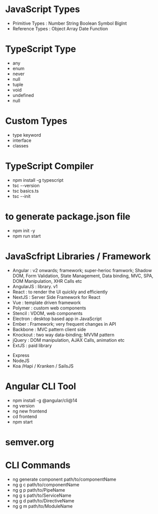 # JavaScript Types

- Primitive Types : Number String Boolean Symbol BigInt
- Reference Types : Object Array Date Function

# TypeScript Type

- any
- enum
- never
- null
- tuple
- void
- undefined
- null

# Custom Types

- type keyword
- interface
- classes

# TypeScript Compiler

- npm install -g typescript
- tsc --version
- tsc basics.ts
- tsc --init

# to generate package.json file

- npm init -y
- npm run start

# JavaScfript Libraries / Framework

- Angular : v2 onwards; framework; super-herioc framwork; Shadow DOM, Form Validation, State Management, Data binding, MVC, SPA, DOM Manipulation, XHR Calls etc
- AngularJS : library. v1
- React : to render the UI quickly and efficiently
- NextJS : Server Side Framework for React
- Vue : template driven framework
- Polymer : custom web components
- Stencil : VDOM, web components
- Electron : desktop based app in JavaScript
- Ember : Framework; very frequent changes in API
- Backbone : MVC pattern client side
- Knockout : two way data-binding; MVVM pattern
- jQuery : DOM manipulation, AJAX Calls, animation etc
- ExtJS : paid library

<!-- Server side -->

- Express
- NodeJS
- Koa /Hapi / Kranken / SailsJS

# Angular CLI Tool

- npm install -g @angular/cli@14
- ng version
- ng new frontend
- cd frontend
- npm start

# semver.org

# CLI Commands

- ng generate component path/to/componentName
- ng g c path/to/componentName
- ng g p path/to/PipeName
- ng g s path/to/ServiceName
- ng g d path/to/DirectiveName
- ng g m path/to/ModuleName

